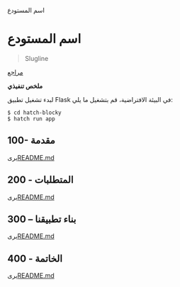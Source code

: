 اسم المستودع

# اسم المستودع

> Slugline

[مراجع](./REFERENCES.md)

**ملخص تنفيذي**

لبدء تشغيل تطبيق Flask في البيئة الافتراضية، قم بتشغيل ما يلي:

    $ cd hatch-blocky
    $ hatch run app

## 100- مقدمة

يرى[README.md](./100/README.md)

## 200 - المتطلبات

يرى[README.md](./200/README.md)

## 300 – بناء تطبيقنا

يرى[README.md](./300/README.md)

## 400 - الخاتمة

يرى[README.md](./400/README.md)
